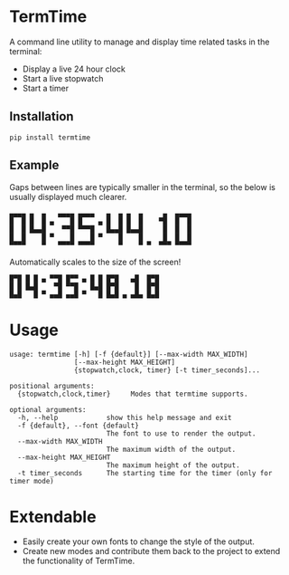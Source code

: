 # TermTime

A command line utility to manage and display time related tasks in the terminal:
- Display a live 24 hour clock
- Start a live stopwatch
- Start a timer

## Installation

```
pip install termtime
```

## Example

Gaps between lines are typically smaller in the terminal, so the below is
usually displayed much clearer.

```
▄▄▄▄ ▄  ▄   ▄▄▄▄ ▄▄▄▄   ▄  ▄ ▄  ▄     ▄  ▄▄▄▄
█  █ █  █ ▄    █ █    ▄ █  █ █  █    ▀█  █  █
█  █ █▄▄█    ▀▀█ ▀▀▀█   █▄▄█ █▄▄█     █  █  █
█  █    █ ▀    █    █ ▀    █    █     █  █  █
▀▀▀▀    ▀   ▀▀▀▀ ▀▀▀▀      ▀    ▀ ▀  ▀▀▀ ▀▀▀▀
```

Automatically scales to the size of the screen!

```
█▀█ █ █ ▄ ▀▀█ █▀▀ ▄ █ █ █▀█   ▄█  █▀█
█ █ █▄█    ▀█ ▀▀█   █▄█ █▀█    █  █▀█
█▄█   █ ▀ ▄▄█ ▄▄█ ▀   █ █▄█ ▄ ▄█▄ █▄█
```

# Usage

```
usage: termtime [-h] [-f {default}] [--max-width MAX_WIDTH]
                [--max-height MAX_HEIGHT]
                {stopwatch,clock, timer} [-t timer_seconds]...

positional arguments:
  {stopwatch,clock,timer}     Modes that termtime supports.

optional arguments:
  -h, --help            show this help message and exit
  -f {default}, --font {default}
                        The font to use to render the output.
  --max-width MAX_WIDTH
                        The maximum width of the output.
  --max-height MAX_HEIGHT
                        The maximum height of the output.
  -t timer_seconds      The starting time for the timer (only for timer mode)
```

# Extendable

- Easily create your own fonts to change the style of the output.
- Create new modes and contribute them back to the project to extend the
  functionality of TermTime.

